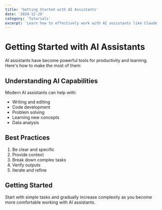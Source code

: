 ```yaml
---
title: 'Getting Started with AI Assistants'
date: '2024-12-29'
category: 'Tutorials'
excerpt: 'Learn how to effectively work with AI assistants like Claude to enhance your productivity.'
---
```


# Getting Started with AI Assistants

AI assistants have become powerful tools for productivity and learning. Here's how to make the most of them:

## Understanding AI Capabilities

Modern AI assistants can help with:
- Writing and editing
- Code development
- Problem solving
- Learning new concepts
- Data analysis

## Best Practices

1. Be clear and specific
2. Provide context
3. Break down complex tasks
4. Verify outputs
5. Iterate and refine

## Getting Started

Start with simple tasks and gradually increase complexity as you become more comfortable working with AI assistants.